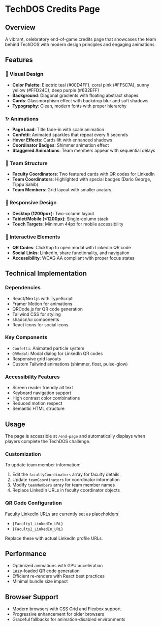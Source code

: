 # TechDOS Credits Page

## Overview
A vibrant, celebratory end-of-game credits page that showcases the team behind TechDOS with modern design principles and engaging animations.

## Features

### 🎨 Visual Design
- **Color Palette**: Electric teal (#00D4FF), coral pink (#FF5C7A), sunny yellow (#FFD24C), deep purple (#6B2EFF)
- **Background**: Diagonal gradients with floating abstract shapes
- **Cards**: Glassmorphism effect with backdrop blur and soft shadows
- **Typography**: Clean, modern fonts with proper hierarchy

### ✨ Animations
- **Page Load**: Title fade-in with scale animation
- **Confetti**: Animated sparkles that repeat every 5 seconds
- **Hover Effects**: Cards lift with enhanced shadows
- **Coordinator Badges**: Shimmer animation effect
- **Staggered Animations**: Team members appear with sequential delays

### 👥 Team Structure
- **Faculty Coordinators**: Two featured cards with QR codes for LinkedIn
- **Team Coordinators**: Highlighted with special badges (Dario George, Tippu Sahib)
- **Team Members**: Grid layout with smaller avatars

### 📱 Responsive Design
- **Desktop (1200px+)**: Two-column layout
- **Tablet/Mobile (<1200px)**: Single-column stack
- **Touch Targets**: Minimum 44px for mobile accessibility

### 🔗 Interactive Elements
- **QR Codes**: Click/tap to open modal with LinkedIn QR code
- **Social Links**: LinkedIn, share functionality, and navigation
- **Accessibility**: WCAG AA compliant with proper focus states

## Technical Implementation

### Dependencies
- React/Next.js with TypeScript
- Framer Motion for animations
- QRCode.js for QR code generation
- Tailwind CSS for styling
- shadcn/ui components
- React Icons for social icons

### Key Components
- `Confetti`: Animated particle system
- `QRModal`: Modal dialog for LinkedIn QR codes
- Responsive grid layouts
- Custom Tailwind animations (shimmer, float, pulse-glow)

### Accessibility Features
- Screen reader friendly alt text
- Keyboard navigation support
- High contrast color combinations
- Reduced motion respect
- Semantic HTML structure

## Usage

The page is accessible at `/end-page` and automatically displays when players complete the TechDOS challenge.

### Customization
To update team member information:
1. Edit the `facultyCoordinators` array for faculty details
2. Update `teamCoordinators` for coordinator information
3. Modify `teamMembers` array for team member names
4. Replace LinkedIn URLs in faculty coordinator objects

### QR Code Configuration
Faculty LinkedIn URLs are currently set as placeholders:
- `{Faculty1_LinkedIn_URL}`
- `{Faculty2_LinkedIn_URL}`

Replace these with actual LinkedIn profile URLs.

## Performance
- Optimized animations with GPU acceleration
- Lazy-loaded QR code generation
- Efficient re-renders with React best practices
- Minimal bundle size impact

## Browser Support
- Modern browsers with CSS Grid and Flexbox support
- Progressive enhancement for older browsers
- Graceful fallbacks for animation-disabled environments
